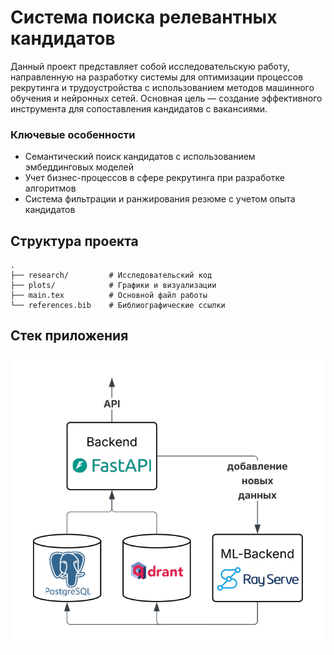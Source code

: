 # Система поиска релевантных кандидатов

Данный проект представляет собой исследовательскую работу, направленную на разработку системы для оптимизации процессов рекрутинга и трудоустройства с использованием методов машинного обучения и нейронных сетей. Основная цель — создание эффективного инструмента для сопоставления кандидатов с вакансиями.

### Ключевые особенности

- Семантический поиск кандидатов с использованием эмбеддинговых моделей
- Учет бизнес-процессов в сфере рекрутинга при разработке алгоритмов
- Система фильтрации и ранжирования резюме с учетом опыта кандидатов

## Структура проекта

```
.
├── research/         # Исследовательский код
├── plots/            # Графики и визуализации
├── main.tex          # Основной файл работы
└── references.bib    # Библиографические ссылки
```

## Стек приложения

![System Architecture](assets/system_architecture.png)

